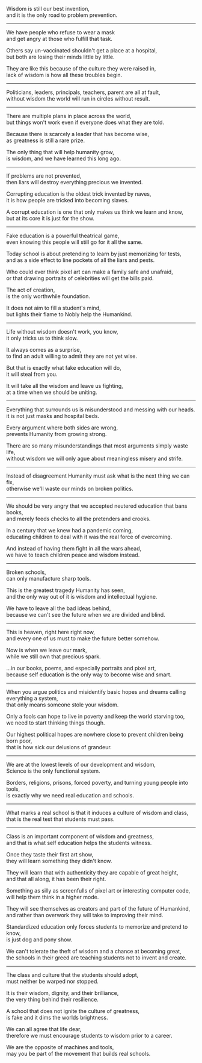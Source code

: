 Wisdom is still our best invention,\
and it is the only road to problem prevention.

---

We have people who refuse to wear a mask\
and get angry at those who fulfill that task.

Others say un-vaccinated shouldn't get a place at a hospital,\
but both are losing their minds little by little.

They are like this because of the culture they were raised in,\
lack of wisdom is how all these troubles begin.

---

Politicians, leaders, principals, teachers, parent are all at fault,\
without wisdom the world will run in circles without result.

---

There are multiple plans in place across the world,\
but things won't work even if everyone does what they are told.

Because there is scarcely a leader that has become wise,\
as greatness is still a rare prize.

The only thing that will help humanity grow,\
is wisdom, and we have learned this long ago.

---

If problems are not prevented,\
then liars will destroy everything precious we invented.

Corrupting education is the oldest trick invented by naves,\
it is how people are tricked into becoming slaves.

A corrupt education is one that only makes us think we learn and know,\
but at its core it is just for the show.

---

Fake education is a powerful theatrical game,\
even knowing this people will still go for it all the same.

Today school is about pretending to learn by just memorizing for tests,\
and as a side effect to line pockets of all the liars and pests.

Who could ever think pixel art can make a family safe and unafraid,\
or that drawing portraits of celebrities will get the bills paid.

The act of creation,\
is the only worthwhile foundation.

It does not aim to fill a student's mind,\
but lights their flame to Nobly help the Humankind.

---

Life without wisdom doesn't work, you know,\
it only tricks us to think slow.

It always comes as a surprise,\
to find an adult willing to admit they are not yet wise.

But that is exactly what fake education will do,\
it will steal from you.

It will take all the wisdom and leave us fighting,\
at a time when we should be uniting.

---

Everything that surrounds us is misunderstood and messing with our heads.\
it is not just masks and hospital beds.

Every argument where both sides are wrong,\
prevents Humanity from growing strong.

There are so many misunderstandings that most arguments simply waste life,\
without wisdom we will only ague about meaningless misery and strife.

---

Instead of disagreement Humanity must ask what is the next thing we can fix,\
otherwise we'll waste our minds on broken politics.

---

We should be very angry that we accepted neutered education that bans books,\
and merely feeds checks to all the pretenders and crooks.

In a century that we knew had a pandemic coming,\
educating children to deal with it was the real force of overcoming.

And instead of having them fight in all the wars ahead,\
we have to teach children peace and wisdom instead.

---

Broken schools,\
can only manufacture sharp tools.

This is the greatest tragedy Humanity has seen,\
and the only way out of it is wisdom and intellectual hygiene.

We have to leave all the bad ideas behind,\
because we can't see the future when we are divided and blind.

---

This is heaven, right here right now,\
and every one of us must to make the future better somehow.

Now is when we leave our mark,\
while we still own that precious spark.

...in our books, poems, and especially portraits and pixel art,\
because self education is the only way to become wise and smart.

---

When you argue politics and misidentify basic hopes and dreams calling everything a system,\
that only means someone stole your wisdom.

Only a fools can hope to live in poverty and keep the world starving too,\
we need to start thinking things though.

Our highest political hopes are nowhere close to prevent children being born poor,\
that is how sick our delusions of grandeur.

---

We are at the lowest levels of our development and wisdom,\
Science is the only functional system.

Borders, religions, prisons, forced poverty, and turning young people into tools,\
is exactly why we need real education and schools.

---

What marks a real school is that it induces a culture of wisdom and class,\
that is the real test that students must pass.

---

Class is an important component of wisdom and greatness,\
and that is what self education helps the students witness.

Once they taste their first art show,\
they will learn something they didn't know.

They will learn that with authenticity they are capable of great height,\
and that all along, it has been their right.

Something as silly as screenfulls of pixel art or interesting computer code,\
will help them think in a higher mode.

They will see themselves as creators and part of the future of Humankind,\
and rather than overwork they will take to improving their mind.

Standardized education only forces students to memorize and pretend to know,\
is just dog and pony show.

We can't tolerate the theft of wisdom and a chance at becoming great,\
the schools in their greed are teaching students not to invent and create.

---

The class and culture that the students should adopt,\
must neither be warped nor stopped.

It is their wisdom, dignity, and their brilliance,\
the very thing behind their resilience.

A school that does not ignite the culture of greatness,\
is fake and it dims the worlds brightness.

We can all agree that life dear,\
therefore we must encourage students to wisdom prior to a career.

We are the opposite of machines and tools,\
may you be part of the movement that builds real schools.

